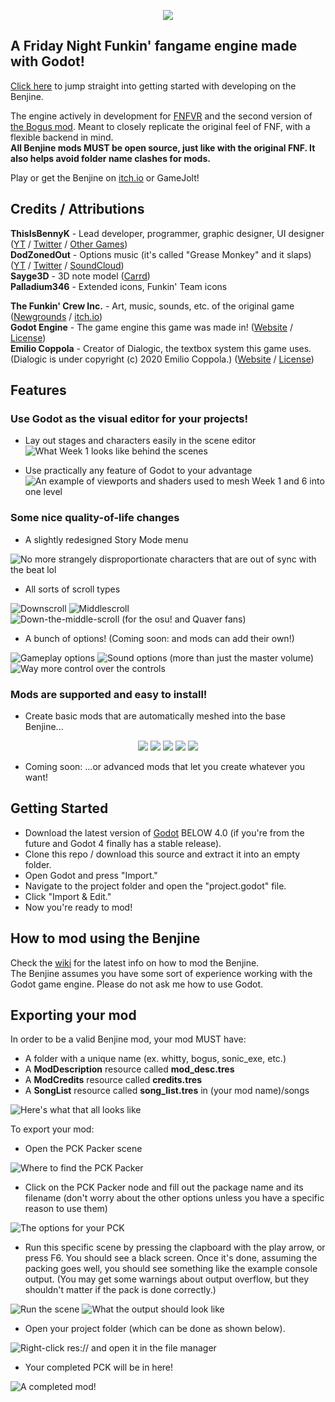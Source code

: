 <p align="center">
 <img src="https://img.itch.zone/aW1nLzg4NDIyMDcucG5n/original/d3sEO0.png">
</p>

## A Friday Night Funkin' fangame engine made with Godot!

[Click here](#start) to jump straight into getting started with developing on the Benjine.

The engine actively in development for [FNFVR](https://thisisbennyk.itch.io/funkin-vr) and the second version of [the Bogus mod](https://gamebanana.com/mods/317381). Meant to closely replicate the original feel of FNF, with a flexible backend in mind.  
**All Benjine mods MUST be open source, just like with the original FNF. It also helps avoid folder name clashes for mods.**

Play or get the Benjine on [itch.io](https://thisisbennyk.itch.io/friday-night-funkin-benjine) or GameJolt!

## Credits / Attributions
**ThisIsBennyK** - Lead developer, programmer, graphic designer, UI designer ([YT](https://www.youtube.com/channel/UCu7zwXQxp4rHmGhW9Dmulkg) / [Twitter](https://twitter.com/thisisbennyk) / [Other Games](https://thisisbennyk.itch.io))  
**DodZonedOut** - Options music (it's called "Grease Monkey" and it slaps) ([YT](https://www.youtube.com/channel/UCWAWJ_hikRCypGpcIY8KZIw) / [Twitter](https://twitter.com/DodZonedOut) / [SoundCloud](https://soundcloud.com/dodzonedout))  
**Sayge3D** - 3D note model ([Carrd](https://sayge3d.carrd.co/))  
**Palladium346** - Extended icons, Funkin' Team icons  

**The Funkin' Crew Inc.** - Art, music, sounds, etc. of the original game ([Newgrounds](https://www.newgrounds.com/portal/view/770371) / [itch.io](https://ninja-muffin24.itch.io/funkin))  
**Godot Engine** - The game engine this game was made in! ([Website](https://godotengine.org) / [License](https://godotengine.org/license))  
**Emilio Coppola** - Creator of Dialogic, the textbox system this game uses. (Dialogic is under copyright (c) 2020 Emilio Coppola.) ([Website](https://dialogic.coppolaemilio.com) / [License](https://github.com/coppolaemilio/dialogic/blob/main/LICENSE))

## Features
### Use Godot as the visual editor for your projects!
- Lay out stages and characters easily in the scene editor
![What Week 1 looks like behind the scenes](https://cdn.discordapp.com/attachments/982020014284607518/982020031749693440/unknown.png "What Week 1 looks like behind the scenes")

- Use practically any feature of Godot to your advantage
![An example of viewports and shaders used to mesh Week 1 and 6 into one level](https://cdn.discordapp.com/attachments/982020014284607518/982022653462315108/unknown.png "An example of viewports and shaders used to mesh Week 1 and 6 into one level")

### Some nice quality-of-life changes
- A slightly redesigned Story Mode menu

![No more strangely disproportionate characters that are out of sync with the beat lol](https://cdn.discordapp.com/attachments/982020014284607518/982026431309697044/unknown.png "No more strangely disproportionate characters that are out of sync with the beat lol")
- All sorts of scroll types

![Downscroll](https://cdn.discordapp.com/attachments/982020014284607518/982027542041100329/unknown.png "Downscroll")
![Middlescroll](https://cdn.discordapp.com/attachments/982020014284607518/982027791107235950/unknown.png "Middlescroll")
![Down-the-middle-scroll (for the osu! and Quaver fans)](https://cdn.discordapp.com/attachments/982020014284607518/982028000717570108/unknown.png "Down-the-middle-scroll (for the osu! and Quaver fans)")
- A bunch of options! (Coming soon: and mods can add their own!)

![Gameplay options](https://cdn.discordapp.com/attachments/982020014284607518/982029464668106812/unknown.png "Gameplay options")
![Sound options (more than just the master volume)](https://cdn.discordapp.com/attachments/982020014284607518/982029515373019137/unknown.png "Sound options (more than just the master volume)")
![Way more control over the controls](https://cdn.discordapp.com/attachments/982020014284607518/982029579222929448/unknown.png "WWay more control over the controls")

### Mods are supported and easy to install!
- Create basic mods that are automatically meshed into the base Benjine...

<p align="center">
 <img src="https://cdn.discordapp.com/attachments/982020014284607518/982021358856859759/unknown.png">
 <img src="https://cdn.discordapp.com/attachments/982020014284607518/982021391706652752/unknown.png">
 <img src="https://cdn.discordapp.com/attachments/982020014284607518/982021451458695168/unknown.png">
 <img src="https://cdn.discordapp.com/attachments/982020014284607518/982021523495866428/unknown.png">
 <img src="https://cdn.discordapp.com/attachments/982020014284607518/982025683784065034/unknown.png">
</p>

- Coming soon: ...or advanced mods that let you create whatever you want!

<h2 id="start">Getting Started</h2>

- Download the latest version of [Godot](https://godotengine.org) BELOW 4.0 (if you're from the future and Godot 4 finally has a stable release).
- Clone this repo / download this source and extract it into an empty folder.
- Open Godot and press "Import."
- Navigate to the project folder and open the "project.godot" file.
- Click "Import & Edit."
- Now you're ready to mod!

## How to mod using the Benjine
Check the [wiki](https://github.com/this-is-bennyk/FNF-Benjine/wiki) for the latest info on how to mod the Benjine.  
The Benjine assumes you have some sort of experience working with the Godot game engine. Please do not ask me how to use Godot.

## Exporting your mod
In order to be a valid Benjine mod, your mod MUST have:
- A folder with a unique name (ex. whitty, bogus, sonic_exe, etc.)
- A **ModDescription** resource called **mod_desc.tres**
- A **ModCredits** resource called **credits.tres**
- A **SongList** resource called **song_list.tres** in (your mod name)/songs

![Here's what that all looks like](https://cdn.discordapp.com/attachments/982020014284607518/982032061386850324/unknown.png "Here's what that all looks like")

To export your mod:
- Open the PCK Packer scene

![Where to find the PCK Packer](https://cdn.discordapp.com/attachments/982020014284607518/982033443753955375/unknown.png "Where to find the PCK Packer")

- Click on the PCK Packer node and fill out the package name and its filename (don't worry about the other options unless you have a specific reason to use them)

![The options for your PCK](https://cdn.discordapp.com/attachments/982020014284607518/982033523131162644/unknown.png "The options for your PCK")

- Run this specific scene by pressing the clapboard with the play arrow, or press F6. You should see a black screen. Once it's done, assuming the packing goes well, you should see something like the example console output. (You may get some warnings about output overflow, but they shouldn't matter if the pack is done correctly.)

![Run the scene](https://cdn.discordapp.com/attachments/982020014284607518/982034345936175214/unknown.png "Run the scene")
![What the output should look like](https://cdn.discordapp.com/attachments/982020014284607518/982034417428099072/unknown.png "What the output should look like")

- Open your project folder (which can be done as shown below).

![Right-click res:// and open it in the file manager](https://cdn.discordapp.com/attachments/982020014284607518/982034584051015680/unknown.png "Right-click res:// and open it in the file manager")

- Your completed PCK will be in here!

![A completed mod!](https://cdn.discordapp.com/attachments/982020014284607518/982034544708423780/unknown.png "A completed mod!")
